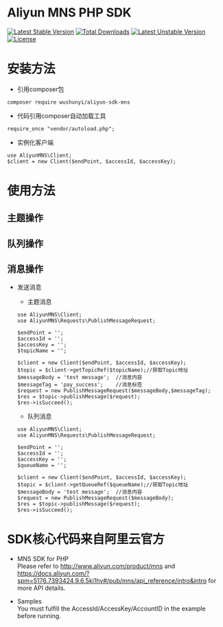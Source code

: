 # Aliyun MNS PHP SDK

[![Latest Stable Version](https://poser.pugx.org/wushunyi/aliyun-sdk-mns/version)](https://packagist.org/packages/wushunyi/aliyun-sdk-mns)
[![Total Downloads](https://poser.pugx.org/wushunyi/aliyun-sdk-mns/downloads)](https://packagist.org/packages/wushunyi/aliyun-sdk-mns)
[![Latest Unstable Version](https://poser.pugx.org/wushunyi/aliyun-sdk-mns/v/unstable)](//packagist.org/packages/wushunyi/aliyun-sdk-mns)
[![License](https://poser.pugx.org/wushunyi/aliyun-sdk-mns/license)](https://packagist.org/packages/wushunyi/aliyun-sdk-mns)

# 安装方法

- 引用composer包
```
composer require wushunyi/aliyun-sdk-mns
```

- 代码引用composer自动加载工具

```
require_once "vendor/autoload.php";

```

- 实例化客户端
```
use AliyunMNS\Client;
$client = new Client($endPoint, $accessId, $accessKey);

```

# 使用方法

## 主题操作

## 队列操作

## 消息操作

- 发送消息

    - 主题消息

    ```
    use AliyunMNS\Client;
    use AliyunMNS\Requests\PublishMessageRequest;

    $endPoint = '';
    $accessId = '';
    $accessKey = '';
    $topicName = '';

    $client = new Client($endPoint, $accessId, $accessKey);
    $topic = $client->getTopicRef($topicName);//获取Topic地址
    $messageBody = 'test message';  //消息内容
    $messageTag = 'pay_success';    //消息标签
    $request = new PublishMessageRequest($messageBody,$messageTag);
    $res = $topic->publishMessage($request);
    $res->isSucceed();
    ```

    - 队列消息
    ```
    use AliyunMNS\Client;
    use AliyunMNS\Requests\PublishMessageRequest;

    $endPoint = '';
    $accessId = '';
    $accessKey = '';
    $queueName = '';

    $client = new Client($endPoint, $accessId, $accessKey);
    $topic = $client->getQueueRef($queueName);//获取Topic地址
    $messageBody = 'test message';  //消息内容
    $request = new PublishMessageRequest($messageBody);
    $res = $topic->publishMessage($request);
    $res->isSucceed();

    ```


# SDK核心代码来自阿里云官方

- MNS SDK for PHP    
Please refer to http://www.aliyun.com/product/mns and  https://docs.aliyun.com/?spm=5176.7393424.9.6.5ki1hv#/pub/mns/api_reference/intro&intro for more API details.    

- Samples    
You must fulfill the AccessId/AccessKey/AccountID in the example before running.   
